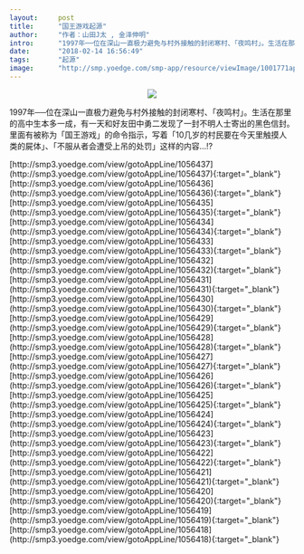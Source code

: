 ```yaml
---
layout:     post
title:      "国王游戏起源"
author:     "作者：山田J太 , 金泽伸明"
intro:      "1997年──位在深山一直极力避免与村外接触的封闭寒村、「夜鸣村」。生活在那里的高中生本多一成，有一天和好友田中勇二发现了一封不明人士寄出的黑色信封。里面有被称为「国王游戏」的命令指示，写着「10几岁的村民要在今天里触摸人类的屍体」、「不服从者会遭受上吊的处罚」这样的内容…!?"
date:       "2018-02-14 16:56:49"
tags:       "起源"
image:      "http://smp.yoedge.com/smp-app/resource/viewImage/1001771appline.png"
---
```

<div style="text-align: center">
<p><img src="http://smp.yoedge.com/smp-app/resource/viewImage/1001771appline.png"/></p>
</div>
<p class="post-meta">
<span>1997年──位在深山一直极力避免与村外接触的封闭寒村、「夜鸣村」。生活在那里的高中生本多一成，有一天和好友田中勇二发现了一封不明人士寄出的黑色信封。里面有被称为「国王游戏」的命令指示，写着「10几岁的村民要在今天里触摸人类的屍体」、「不服从者会遭受上吊的处罚」这样的内容…!?</span>
</p>
[http://smp3.yoedge.com/view/gotoAppLine/1056437](http://smp3.yoedge.com/view/gotoAppLine/1056437){:target="_blank"}
[http://smp3.yoedge.com/view/gotoAppLine/1056436](http://smp3.yoedge.com/view/gotoAppLine/1056436){:target="_blank"}
[http://smp3.yoedge.com/view/gotoAppLine/1056435](http://smp3.yoedge.com/view/gotoAppLine/1056435){:target="_blank"}
[http://smp3.yoedge.com/view/gotoAppLine/1056434](http://smp3.yoedge.com/view/gotoAppLine/1056434){:target="_blank"}
[http://smp3.yoedge.com/view/gotoAppLine/1056433](http://smp3.yoedge.com/view/gotoAppLine/1056433){:target="_blank"}
[http://smp3.yoedge.com/view/gotoAppLine/1056432](http://smp3.yoedge.com/view/gotoAppLine/1056432){:target="_blank"}
[http://smp3.yoedge.com/view/gotoAppLine/1056431](http://smp3.yoedge.com/view/gotoAppLine/1056431){:target="_blank"}
[http://smp3.yoedge.com/view/gotoAppLine/1056430](http://smp3.yoedge.com/view/gotoAppLine/1056430){:target="_blank"}
[http://smp3.yoedge.com/view/gotoAppLine/1056429](http://smp3.yoedge.com/view/gotoAppLine/1056429){:target="_blank"}
[http://smp3.yoedge.com/view/gotoAppLine/1056428](http://smp3.yoedge.com/view/gotoAppLine/1056428){:target="_blank"}
[http://smp3.yoedge.com/view/gotoAppLine/1056427](http://smp3.yoedge.com/view/gotoAppLine/1056427){:target="_blank"}
[http://smp3.yoedge.com/view/gotoAppLine/1056426](http://smp3.yoedge.com/view/gotoAppLine/1056426){:target="_blank"}
[http://smp3.yoedge.com/view/gotoAppLine/1056425](http://smp3.yoedge.com/view/gotoAppLine/1056425){:target="_blank"}
[http://smp3.yoedge.com/view/gotoAppLine/1056424](http://smp3.yoedge.com/view/gotoAppLine/1056424){:target="_blank"}
[http://smp3.yoedge.com/view/gotoAppLine/1056423](http://smp3.yoedge.com/view/gotoAppLine/1056423){:target="_blank"}
[http://smp3.yoedge.com/view/gotoAppLine/1056422](http://smp3.yoedge.com/view/gotoAppLine/1056422){:target="_blank"}
[http://smp3.yoedge.com/view/gotoAppLine/1056421](http://smp3.yoedge.com/view/gotoAppLine/1056421){:target="_blank"}
[http://smp3.yoedge.com/view/gotoAppLine/1056420](http://smp3.yoedge.com/view/gotoAppLine/1056420){:target="_blank"}
[http://smp3.yoedge.com/view/gotoAppLine/1056419](http://smp3.yoedge.com/view/gotoAppLine/1056419){:target="_blank"}
[http://smp3.yoedge.com/view/gotoAppLine/1056418](http://smp3.yoedge.com/view/gotoAppLine/1056418){:target="_blank"}



